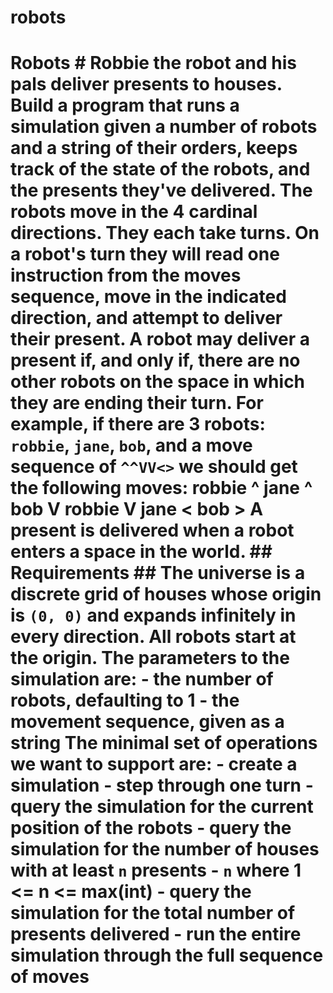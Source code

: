 # robots
 # Robots #  Robbie the robot and his pals deliver presents to houses. Build a program that runs a simulation given a number of robots and a string of their orders, keeps track of the state of the robots, and the presents they've delivered.  The robots move in the 4 cardinal directions. They each take turns. On a robot's turn they will read one instruction from the moves sequence, move in the indicated direction, and attempt to deliver their present.  A robot may deliver a present if, and only if, there are no other robots on the space in which they are ending their turn.  For example, if there are 3 robots: `robbie`, `jane`, `bob`, and a move sequence of `^^VV<>` we should get the following moves:      robbie ^     jane ^     bob V     robbie V     jane <     bob >  A present is delivered when a robot enters a space in the world.  ## Requirements ##  The universe is a discrete grid of houses whose origin is `(0, 0)` and expands infinitely in every direction.  All robots start at the origin.  The parameters to the simulation are:  - the number of robots, defaulting to 1 - the movement sequence, given as a string  The minimal set of operations we want to support are:  - create a simulation - step through one turn - query the simulation for the current position of the robots - query the simulation for the number of houses with at least `n` presents     - `n` where 1 <= n <= max(int) - query the simulation for the total number of presents delivered - run the entire simulation through the full sequence of moves
